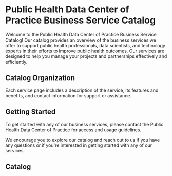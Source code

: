 # Public Health Data Center of Practice Business Service Catalog

Welcome to the Public Health Data Center of Practice Business Service Catalog! Our catalog provides an overview of the business services we offer to support public health professionals, data scientists, and technology experts in their efforts to improve public health outcomes. Our services are designed to help you manage your projects and partnerships effectively and efficiently.

## Catalog Organization

Each service page includes a description of the service, its features and benefits, and contact information for support or assistance.

## Getting Started

To get started with any of our business services, please contact the Public Health Data Center of Practice for access and usage guidelines.

We encourage you to explore our catalog and reach out to us if you have any questions or if you're interested in getting started with any of our services.

## Catalog